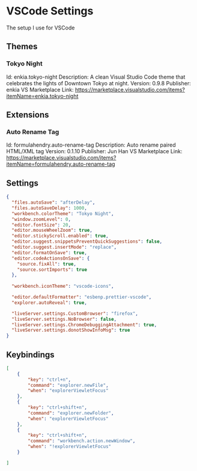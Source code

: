 # VSCode Settings
The setup I use for VSCode

## Themes
### Tokyo Night
Id: enkia.tokyo-night
Description: A clean Visual Studio Code theme that celebrates the lights of Downtown Tokyo at night.
Version: 0.9.8
Publisher: enkia
VS Marketplace Link: https://marketplace.visualstudio.com/items?itemName=enkia.tokyo-night

## Extensions
### Auto Rename Tag
Id: formulahendry.auto-rename-tag
Description: Auto rename paired HTML/XML tag
Version: 0.1.10
Publisher: Jun Han
VS Marketplace Link: https://marketplace.visualstudio.com/items?itemName=formulahendry.auto-rename-tag


## Settings
```json
{
  "files.autoSave": "afterDelay",
  "files.autoSaveDelay": 1000,
  "workbench.colorTheme": "Tokyo Night",
  "window.zoomLevel": 0,
  "editor.fontSize": 20,
  "editor.mouseWheelZoom": true,
  "editor.stickyScroll.enabled": true,
  "editor.suggest.snippetsPreventQuickSuggestions": false,
  "editor.suggest.insertMode": "replace",
  "editor.formatOnSave": true,
  "editor.codeActionsOnSave": {
    "source.fixAll": true,
    "source.sortImports": true
  },
  
  "workbench.iconTheme": "vscode-icons",

  "editor.defaultFormatter": "esbenp.prettier-vscode",
  "explorer.autoReveal": true,

  "liveServer.settings.CustomBrowser": "firefox",
  "liveServer.settings.NoBrowser": false,
  "liveServer.settings.ChromeDebuggingAttachment": true,
  "liveServer.settings.donotShowInfoMsg": true
}
```


## Keybindings
```json
[
    {
        "key": "ctrl+n",
        "command": "explorer.newFile",
        "when": "explorerViewletFocus"
    },
    {
        "key": "ctrl+shift+n",
        "command": "explorer.newFolder",
        "when": "explorerViewletFocus"
    },
    {
        "key": "ctrl+shift+n",
        "command": "workbench.action.newWindow",
        "when": "!explorerViewletFocus"
    }

]
```
